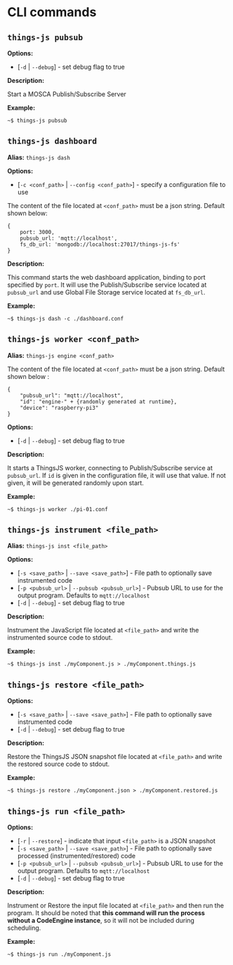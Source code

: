 # CLI commands


## `things-js pubsub`

**Options:**

* [`-d` | `--debug`] - set debug flag to true


**Description:**

Start a MOSCA Publish/Subscribe Server


**Example:**

```
~$ things-js pubsub
```


## `things-js dashboard`

**Alias:** `things-js dash`


**Options:**

* [`-c <conf_path>` | `--config <conf_path>`] - specify a configuration file to use

The content of the file located at `<conf_path>` must be a json string. Default shown below:

```
{
	port: 3000,
	pubsub_url: 'mqtt://localhost',
	fs_db_url: 'mongodb://localhost:27017/things-js-fs'
}
```

**Description:**

This command starts the web dashboard application, binding to port specified by `port`. It will use the Publish/Subscribe service located at `pubsub_url` and use Global File Storage service located at `fs_db_url`.


**Example:**

```
~$ things-js dash -c ./dashboard.conf
```


## `things-js worker <conf_path>`

**Alias:** `things-js engine <conf_path>`

The content of the file located at `<conf_path>` must be a json string. Default shown below :

```
{
    "pubsub_url": "mqtt://localhost",
    "id": "engine-" + {randomly generated at runtime},
    "device": "raspberry-pi3"
}
```

**Options:**

* [`-d` | `--debug`] - set debug flag to true


**Description:**

It starts a ThingsJS worker, connecting to Publish/Subscribe service at `pubsub_url`. If `id` is given in the configuration file, it will use that value. If not given, it will be generated randomly upon start.


**Example:**

```
~$ things-js worker ./pi-01.conf
```


## `things-js instrument <file_path>`

**Alias:** `things-js inst <file_path>`

**Options:**

* [`-s <save_path>` | `--save <save_path>`] - File path to optionally save instrumented code
* [`-p <pubsub_url>` | `--pubsub <pubsub_url>`] - Pubsub URL to use for the output program. Defaults to `mqtt://localhost`
* [`-d` | `--debug`] - set debug flag to true


**Description:**

Instrument the JavaScript file located at `<file_path>` and write the instrumented source code to stdout.

**Example:**

```
~$ things-js inst ./myComponent.js > ./myComponent.things.js
```


## `things-js restore <file_path>`

**Options:**

* [`-s <save_path>` | `--save <save_path>`] - File path to optionally save instrumented code
* [`-d` | `--debug`] - set debug flag to true

**Description:**

Restore the ThingsJS JSON snapshot file located at `<file_path>` and write the restored source code to stdout.

**Example:**

```
~$ things-js restore ./myComponent.json > ./myComponent.restored.js
```


## `things-js run <file_path>`

**Options:**

* [`-r` | `--restore`] - indicate that input `<file_path>` is a JSON snapshot
* [`-s <save_path>` | `--save <save_path>`] - File path to optionally save processed (instrumented/restored) code
* [`-p <pubsub_url>` | `--pubsub <pubsub_url>`] - Pubsub URL to use for the output program. Defaults to `mqtt://localhost`
* [`-d` | `--debug`] - set debug flag to true


**Description:**

Instrument or Restore the input file located at `<file_path>` and then run the program. It should be noted that **this command will run the process without a CodeEngine instance**, so it will not be included during scheduling.


**Example:**

```
~$ things-js run ./myComponent.js
```

